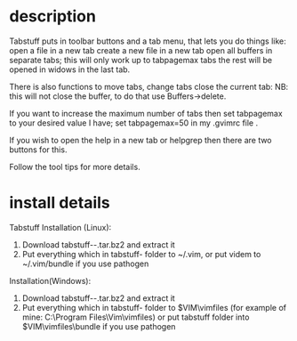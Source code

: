 description
===========

Tabstuff puts in toolbar buttons and a tab menu, that lets you do things like: open a file in a new tab create a new file in a new tab open all buffers  in separate tabs; this will only work up to tabpagemax tabs the rest will be opened in widows in the last tab.

There is also functions to move tabs, change tabs close the current tab: NB: this will not close the buffer, to do that use Buffers->delete.

If you want to increase the maximum number of tabs then set tabpagemax to your desired value I have; set tabpagemax=50 in my .gvimrc file .

If you wish to open the help in a new tab or helpgrep then there are two buttons for this.

Follow the tool tips for more details.
 
install details
===============

Tabstuff Installation (Linux):
1. Download tabstuff-<version>-<build>.tar.bz2 and extract it
2. Put everything which in tabstuff-<version> folder to ~/.vim, or put videm to ~/.vim/bundle if you use pathogen

Installation(Windows):
1. Download tabstuff-<version>-<build>.tar.bz2 and extract it
2. Put everything which in tabstuff-<version> folder to $VIM\vimfiles (for example of mine: C:\Program Files\Vim\vimfiles) or put tabstuff folder into $VIM\vimfiles\bundle if you use pathogen

